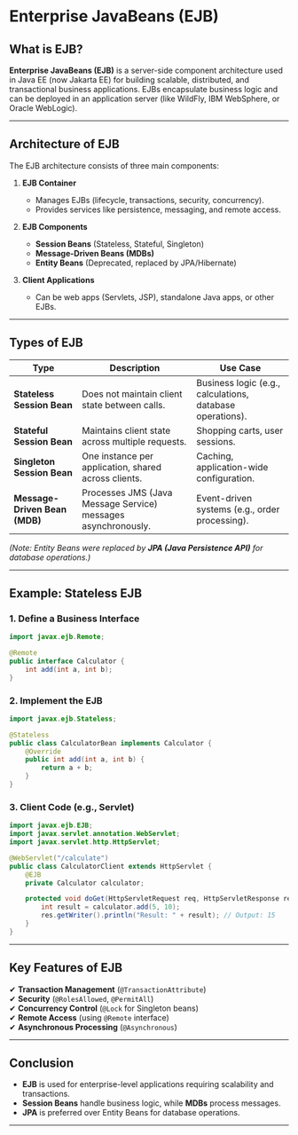 # **Enterprise JavaBeans (EJB)**

## **What is EJB?**
**Enterprise JavaBeans (EJB)** is a server-side component architecture used in Java EE (now Jakarta EE) for building scalable, distributed, and transactional business applications. EJBs encapsulate business logic and can be deployed in an application server (like WildFly, IBM WebSphere, or Oracle WebLogic).

---

## **Architecture of EJB**
The EJB architecture consists of three main components:

1. **EJB Container**  
   - Manages EJBs (lifecycle, transactions, security, concurrency).
   - Provides services like persistence, messaging, and remote access.

2. **EJB Components**  
   - **Session Beans** (Stateless, Stateful, Singleton)
   - **Message-Driven Beans (MDBs)**
   - **Entity Beans** (Deprecated, replaced by JPA/Hibernate)

3. **Client Applications**  
   - Can be web apps (Servlets, JSP), standalone Java apps, or other EJBs.

---

## **Types of EJB**
| Type | Description | Use Case |
|------|------------|----------|
| **Stateless Session Bean** | Does not maintain client state between calls. | Business logic (e.g., calculations, database operations). |
| **Stateful Session Bean** | Maintains client state across multiple requests. | Shopping carts, user sessions. |
| **Singleton Session Bean** | One instance per application, shared across clients. | Caching, application-wide configuration. |
| **Message-Driven Bean (MDB)** | Processes JMS (Java Message Service) messages asynchronously. | Event-driven systems (e.g., order processing). |

*(Note: Entity Beans were replaced by **JPA (Java Persistence API)** for database operations.)*

---

## **Example: Stateless EJB**
### **1. Define a Business Interface**
```java
import javax.ejb.Remote;

@Remote
public interface Calculator {
    int add(int a, int b);
}
```

### **2. Implement the EJB**
```java
import javax.ejb.Stateless;

@Stateless
public class CalculatorBean implements Calculator {
    @Override
    public int add(int a, int b) {
        return a + b;
    }
}
```

### **3. Client Code (e.g., Servlet)**
```java
import javax.ejb.EJB;
import javax.servlet.annotation.WebServlet;
import javax.servlet.http.HttpServlet;

@WebServlet("/calculate")
public class CalculatorClient extends HttpServlet {
    @EJB
    private Calculator calculator;

    protected void doGet(HttpServletRequest req, HttpServletResponse res) {
        int result = calculator.add(5, 10);
        res.getWriter().println("Result: " + result); // Output: 15
    }
}
```

---

## **Key Features of EJB**
✔ **Transaction Management** (`@TransactionAttribute`)  
✔ **Security** (`@RolesAllowed`, `@PermitAll`)  
✔ **Concurrency Control** (`@Lock` for Singleton beans)  
✔ **Remote Access** (using `@Remote` interface)  
✔ **Asynchronous Processing** (`@Asynchronous`)  

---

## **Conclusion**
- **EJB** is used for enterprise-level applications requiring scalability and transactions.  
- **Session Beans** handle business logic, while **MDBs** process messages.  
- **JPA** is preferred over Entity Beans for database operations.  

---
